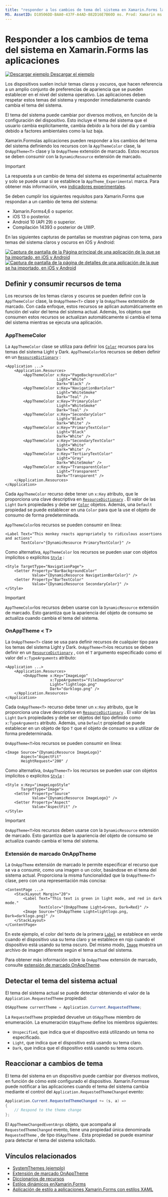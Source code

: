 ```yaml
---
title: "responder a los cambios de tema del sistema en Xamarin.Forms las aplicaciones" Descripción: " Xamarin.Forms las aplicaciones pueden responder a los cambios de tema del sistema operativo mediante el tipo OnAppTheme y la extensión de marcado DynamicResource".
MS. AssetID: D10506DD-BAA0-437F-A4AD-882D16E7B60D ms. Prod: Xamarin ms. Technology: Xamarin-Forms Author: davidbritch ms. Author: dabritch ms. Date: 04/22/2020 no-LOC: [ Xamarin.Forms , Xamarin.Essentials ]
---
```


# <a name="respond-to-system-theme-changes-in-xamarinforms-applications"></a>Responder a los cambios de tema del sistema en Xamarin.Forms las aplicaciones

[![Descargar ejemplo](~/media/shared/download.png) Descargar el ejemplo](https://docs.microsoft.com/samples/xamarin/xamarin-forms-samples/userinterface-systemthemesdemo/)

Los dispositivos suelen incluir temas claros y oscuros, que hacen referencia a un amplio conjunto de preferencias de apariencia que se pueden establecer en el nivel del sistema operativo. Las aplicaciones deben respetar estos temas del sistema y responder inmediatamente cuando cambia el tema del sistema.

El tema del sistema puede cambiar por diversos motivos, en función de la configuración del dispositivo. Esto incluye el tema del sistema que el usuario cambia explícitamente, cambia debido a la hora del día y cambia debido a factores ambientales como la luz baja.

Xamarin.Formslas aplicaciones pueden responder a los cambios del tema del sistema definiendo los recursos con la `AppThemeColor` clase, la `OnAppTheme<T>` clase y la `OnAppTheme` extensión de marcado. Estos recursos se deben consumir con la `DynamicResource` extensión de marcado.

> [!IMPORTANT]
> La respuesta a un cambio de tema del sistema es experimental actualmente y solo se puede usar si se establece la `AppTheme_Experimental` marca. Para obtener más información, vea [indicadores experimentales](~/xamarin-forms/internals/experimental-flags.md).

Se deben cumplir los siguientes requisitos para Xamarin.Forms que respondan a un cambio de tema del sistema:

- Xamarin.Forms4,6 o superior.
- iOS 13 o posterior.
- Android 10 (API 29) o superior.
- Compilación 14393 o posterior de UWP.

En las siguientes capturas de pantallas se muestran páginas con tema, para temas del sistema claros y oscuros en iOS y Android:

[![Captura de pantalla de la Página principal de una aplicación de la que se ha importado, en iOS y Android](system-theme-changes-images/main-page-both-themes.png "Página principal de la aplicación con la que se han importado")](system-theme-changes-images/main-page-both-themes-large.png#lightbox "Página principal de la aplicación con la que se han importado") 
 [ ![Captura de pantalla de la página de detalles de una aplicación de la que se ha importado, en iOS y Android](system-theme-changes-images/detail-page-both-themes.png "Página de detalles de la aplicación con el mismo")](system-theme-changes-images/detail-page-both-themes-large.png#lightbox "Página de detalles de la aplicación con el mismo")

## <a name="define-and-consume-theme-resources"></a>Definir y consumir recursos de tema

Los recursos de los temas claros y oscuros se pueden definir con la `AppThemeColor` clase, la `OnAppTheme<T>` clase y la `OnAppTheme` extensión de marcado. Con cada enfoque, estos recursos se aplican automáticamente en función del valor del tema del sistema actual. Además, los objetos que consumen estos recursos se actualizan automáticamente si cambia el tema del sistema mientras se ejecuta una aplicación.

### <a name="appthemecolor"></a>AppThemeColor

La `AppThemeColor` clase se utiliza para definir los [`Color`](xref:Xamarin.Forms.Color) recursos para los temas del sistema Light y Dark. `AppThemeColor`los recursos se deben definir en un [`ResourceDictionary`](xref:Xamarin.Forms.ResourceDictionary) :

```xaml
<Application ...>
    <Application.Resources>
        <AppThemeColor x:Key="PageBackgroundColor"
                       Light="White"
                       Dark="Black" />
        <AppThemeColor x:Key="NavigationBarColor"
                       Light="WhiteSmoke"
                       Dark="Teal" />
        <AppThemeColor x:Key="PrimaryColor"
                       Light="WhiteSmoke"
                       Dark="Teal" />
        <AppThemeColor x:Key="SecondaryColor"
                       Light="Black"
                       Dark="White" />
        <AppThemeColor x:Key="PrimaryTextColor"
                       Light="Black"
                       Dark="White" />
        <AppThemeColor x:Key="SecondaryTextColor"
                       Light="White"
                       Dark="White" />
        <AppThemeColor x:Key="TertiaryTextColor"
                       Light="Gray"
                       Dark="WhiteSmoke" />
        <AppThemeColor x:Key="TransparentColor"
                       Light="Transparent"
                       Dark="Transparent" />
    </Application.Resources>
</Application>
```

Cada `AppThemeColor` recurso debe tener un `x:Key` atributo, que le proporciona una clave descriptiva en [`ResourceDictionary`](xref:Xamarin.Forms.ResourceDictionary) . El valor de las `Light` `Dark` propiedades y debe ser [`Color`](xref:Xamarin.Forms.Color) objetos. Además, una `Default` propiedad se puede establecer en una `Color` para que la use el objeto de consumo de forma predeterminada.

`AppThemeColor`los recursos se pueden consumir en línea:

```xaml
<Label Text="This monkey reacts appropriately to ridiculous assertions and actions"
       TextColor="{DynamicResource PrimaryTextColor}" />
```

Como alternativa, `AppThemeColor` los recursos se pueden usar con objetos implícitos o explícitos [`Style`](xref:Xamarin.Forms.Style) :

```xaml
<Style TargetType="NavigationPage">
    <Setter Property="BarBackgroundColor"
            Value="{DynamicResource NavigationBarColor}" />
    <Setter Property="BarTextColor"
            Value="{DynamicResource SecondaryColor}" />
</Style>
```

> [!IMPORTANT]
> `AppThemeColor`los recursos deben usarse con la `DynamicResource` extensión de marcado. Esto garantiza que la apariencia del objeto de consumo se actualiza cuando cambia el tema del sistema.

### <a name="onappthemelttgt"></a>OnAppTheme &lt; T&gt;

La `OnAppTheme<T>` clase se usa para definir recursos de cualquier tipo para los temas del sistema Light y Dark. `OnAppTheme<T>`los recursos se deben definir en un [`ResourceDictionary`](xref:Xamarin.Forms.ResourceDictionary) , con el `T` argumento especificado como el valor del `x:TypeArguments` atributo:

```xaml
<Application ...>
    <Application.Resources>
        <OnAppTheme x:Key="ImageLogo"
                    x:TypeArguments="FileImageSource"
                    Light="lightlogo.png"
                    Dark="darklogo.png" />
    </Application.Resources>
</Application>
```

Cada `OnAppTheme<T>` recurso debe tener un `x:Key` atributo, que le proporciona una clave descriptiva en [`ResourceDictionary`](xref:Xamarin.Forms.ResourceDictionary) . El valor de las `Light` `Dark` propiedades y debe ser objetos del tipo definido como `x:TypeArguments` atributo. Además, una `Default` propiedad se puede establecer en un objeto de tipo `T` que el objeto de consumo va a utilizar de forma predeterminada.

`OnAppTheme<T>`los recursos se pueden consumir en línea:

```xaml
<Image Source="{DynamicResource ImageLogo}"
       Aspect="AspectFit"
       HeightRequest="200" /
```

Como alternativa, `OnAppTheme<T>` los recursos se pueden usar con objetos implícitos o explícitos [`Style`](xref:Xamarin.Forms.Style) :

```xaml
<Style x:Key="imageLogoStyle"
       TargetType="Image">
    <Setter Property="Source"
            Value="{DynamicResource ImageLogo}" />
    <Setter Property="Aspect"
            Value="AspectFit" />
</Style>
```

> [!IMPORTANT]
> `OnAppTheme<T>`los recursos deben usarse con la `DynamicResource` extensión de marcado. Esto garantiza que la apariencia del objeto de consumo se actualiza cuando cambia el tema del sistema.

### <a name="onapptheme-markup-extension"></a>Extensión de marcado OnAppTheme

La `OnAppTheme` extensión de marcado le permite especificar el recurso que se va a consumir, como una imagen o un color, basándose en el tema del sistema actual. Proporciona la misma funcionalidad que la `OnAppTheme<T>` clase, pero con una representación más concisa:

```xaml
<ContentPage ...>
    <StackLayout Margin="20">
        <Label Text="This text is green in light mode, and red in dark mode."
               TextColor="{OnAppTheme Light=Green, Dark=Red}" />
        <Image Source="{OnAppTheme Light=lightlogo.png, Dark=darklogo.png}" />
    </StackLayout>
</ContentPage>
```

En este ejemplo, el color del texto de la primera [`Label`](xref:Xamarin.Forms.Label) se establece en verde cuando el dispositivo usa su tema claro y se establece en rojo cuando el dispositivo está usando su tema oscuro. Del mismo modo, [`Image`](xref:Xamarin.Forms.Image) muestra un archivo de imagen diferente según el tema actual del sistema.

Para obtener más información sobre la `OnAppTheme` extensión de marcado, consulte [extensión de marcado OnAppTheme](~/xamarin-forms/xaml/markup-extensions/consuming.md#onapptheme-markup-extension).

## <a name="detect-the-current-system-theme"></a>Detectar el tema del sistema actual

El tema del sistema actual se puede detectar obteniendo el valor de la `Application.RequestedTheme` propiedad:

```csharp
OSAppTheme currentTheme = Application.Current.RequestedTheme;
```

La `RequestedTheme` propiedad devuelve un `OSAppTheme` miembro de enumeración. La enumeración `OSAppTheme` define los miembros siguientes:

- `Unspecified`, que indica que el dispositivo está utilizando un tema no especificado.
- `Light`, que indica que el dispositivo está usando su tema claro.
- `Dark`, que indica que el dispositivo está usando su tema oscuro.

## <a name="react-to-theme-changes"></a>Reaccionar a cambios de tema

El tema del sistema en un dispositivo puede cambiar por diversos motivos, en función de cómo esté configurado el dispositivo. Xamarin.Formsse puede notificar a las aplicaciones cuando el tema del sistema cambia mediante el control del `Application.RequestedThemeChanged` evento:

```csharp
Application.Current.RequestedThemeChanged += (s, a) =>
{
    // Respond to the theme change
};
```

El `AppThemeChangedEventArgs` objeto, que acompaña al `RequestedThemeChanged` evento, tiene una propiedad única denominada `RequestedTheme` , de tipo `OSAppTheme` . Esta propiedad se puede examinar para detectar el tema del sistema solicitado.

## <a name="related-links"></a>Vínculos relacionados

- [SystemThemes (ejemplo)](https://docs.microsoft.com/samples/xamarin/xamarin-forms-samples/userinterface-systemthemesdemo/)
- [Extensión de marcado OnAppTheme](~/xamarin-forms/xaml/markup-extensions/consuming.md#onapptheme-markup-extension)
- [Diccionarios de recursos](~/xamarin-forms/xaml/resource-dictionaries.md)
- [Estilos dinámicos enXamarin.Forms](~/xamarin-forms/user-interface/styles/xaml/dynamic.md)
- [Aplicación de estilo a aplicaciones Xamarin.Forms con estilos XAML](~/xamarin-forms/user-interface/styles/xaml/index.md)
